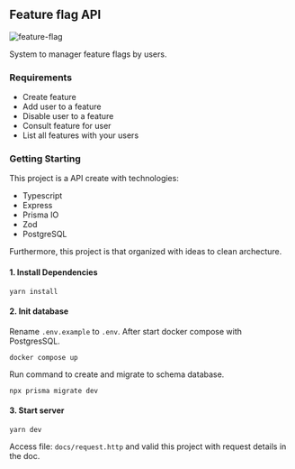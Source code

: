 ## Feature flag API

![feature-flag](https://user-images.githubusercontent.com/15862643/222811079-78c14403-a74b-42c5-867a-b497f0779761.jpg)

System to manager feature flags by users.

### Requirements

- Create feature
- Add user to a feature
- Disable user to a feature
- Consult feature for user
- List all features with your users

### Getting Starting

This project is a API create with technologies:

- Typescript
- Express
- Prisma IO
- Zod
- PostgreSQL

Furthermore, this project is that organized with ideas to clean archecture.

#### 1. Install Dependencies

```
yarn install
```

#### 2. Init database

Rename `.env.example` to `.env`. After start docker compose with PostgresSQL.

```
docker compose up
```

Run command to create and migrate to schema database.

```
npx prisma migrate dev
```

#### 3. Start server

```
yarn dev
```

Access file: `docs/request.http` and valid this project with request details in the doc.